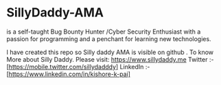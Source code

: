 # SillyDaddy-AMA
is a self-taught Bug Bounty Hunter /Cyber Security Enthusiast with a passion for programming and a penchant for learning new technologies. 

I have created this repo so Silly daddy AMA is visible on github .
To know More about Silly Daddy. Please visit:
https://www.sillydaddy.me
Twitter :- [https://mobile.twitter.com/sillydadddy] 
LinkedIn :- [https://www.linkedin.com/in/kishore-k-pai]
